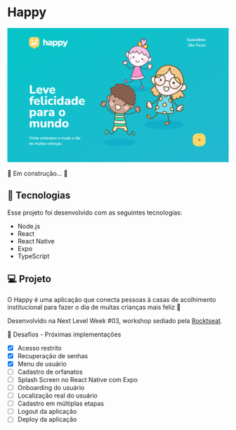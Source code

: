 # Happy
![Happy](/Happy.PNG)

🚧  Em construção...  🚧

## 🚀 Tecnologias
Esse projeto foi desenvolvido com as seguintes tecnologias:
- Node.js
- React
- React Native
- Expo
- TypeScript

## 💻 Projeto
O Happy é uma aplicação que conecta pessoas à casas de acolhimento institucional para fazer o dia de muitas crianças mais feliz 💜

Desenvolvido na Next Level Week #03, workshop sediado pela [Rocktseat](https://rocketseat.com.br/).

🧠 Desafios - Próximas implementações
- [x] Acesso restrito
- [x] Recuperação de senhas
- [x] Menu de usuário
- [ ] Cadastro de orfanatos
- [ ] Splash Screen no React Native com Expo
- [ ] Onboarding do usuário
- [ ] Localização real do usuário
- [ ] Cadastro em múltiplas etapas
- [ ] Logout da aplicação
- [ ] Deploy da aplicação
